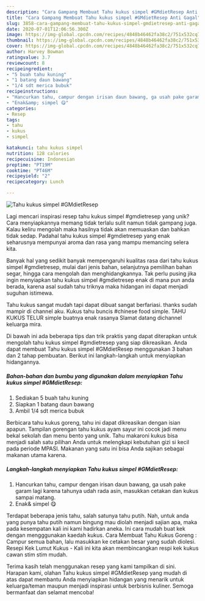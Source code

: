 ```yaml
---
description: "Cara Gampang Membuat Tahu kukus simpel #GMdietResep Anti Gagal"
title: "Cara Gampang Membuat Tahu kukus simpel #GMdietResep Anti Gagal"
slug: 3858-cara-gampang-membuat-tahu-kukus-simpel-gmdietresep-anti-gagal
date: 2020-07-01T12:06:56.300Z
image: https://img-global.cpcdn.com/recipes/4848b46462fa38c2/751x532cq70/tahu-kukus-simpel-gmdietresep-foto-resep-utama.jpg
thumbnail: https://img-global.cpcdn.com/recipes/4848b46462fa38c2/751x532cq70/tahu-kukus-simpel-gmdietresep-foto-resep-utama.jpg
cover: https://img-global.cpcdn.com/recipes/4848b46462fa38c2/751x532cq70/tahu-kukus-simpel-gmdietresep-foto-resep-utama.jpg
author: Harvey Bowman
ratingvalue: 3.7
reviewcount: 8
recipeingredient:
- "5 buah tahu kuning"
- "1 batang daun bawang"
- "1/4 sdt merica bubuk"
recipeinstructions:
- "Hancurkan tahu, campur dengan irisan daun bawang, ga usah pake garam lagi karena tahunya udah rada asin, masukkan cetakan dan kukus sampai matang."
- "Enak&amp; simpel 😋"
categories:
- Resep
tags:
- tahu
- kukus
- simpel

katakunci: tahu kukus simpel 
nutrition: 128 calories
recipecuisine: Indonesian
preptime: "PT19M"
cooktime: "PT46M"
recipeyield: "2"
recipecategory: Lunch

---
```



![Tahu kukus simpel #GMdietResep](https://img-global.cpcdn.com/recipes/4848b46462fa38c2/751x532cq70/tahu-kukus-simpel-gmdietresep-foto-resep-utama.jpg)

Lagi mencari inspirasi resep tahu kukus simpel #gmdietresep yang unik? Cara menyiapkannya memang tidak terlalu sulit namun tidak gampang juga. Kalau keliru mengolah maka hasilnya tidak akan memuaskan dan bahkan tidak sedap. Padahal tahu kukus simpel #gmdietresep yang enak seharusnya mempunyai aroma dan rasa yang mampu memancing selera kita.

Banyak hal yang sedikit banyak mempengaruhi kualitas rasa dari tahu kukus simpel #gmdietresep, mulai dari jenis bahan, selanjutnya pemilihan bahan segar, hingga cara mengolah dan menghidangkannya. Tak perlu pusing jika ingin menyiapkan tahu kukus simpel #gmdietresep enak di mana pun anda berada, karena asal sudah tahu triknya maka hidangan ini dapat menjadi suguhan istimewa.

Tahu kukus sangat mudah tapi dapat dibuat sangat berfariasi. thanks sudah mampir di channel aku. Kukus tahu buncis #chinese food simple. TAHU KUKUS TELUR simple buatnya enak rasanya Slamat datang dichannel keluarga mira.


Di bawah ini ada beberapa tips dan trik praktis yang dapat diterapkan untuk mengolah tahu kukus simpel #gmdietresep yang siap dikreasikan. Anda dapat membuat Tahu kukus simpel #GMdietResep menggunakan 3 bahan dan 2 tahap pembuatan. Berikut ini langkah-langkah untuk menyiapkan hidangannya.

<!--inarticleads1-->

##### Bahan-bahan dan bumbu yang digunakan dalam menyiapkan Tahu kukus simpel #GMdietResep:

1. Sediakan 5 buah tahu kuning
1. Siapkan 1 batang daun bawang
1. Ambil 1/4 sdt merica bubuk


Berbicara tahu kukus goreng, tahu ini dapat dikreasikan dengan isian apapun. Tampilan gorengan tahu kukus ayam sayur ini cocok jadi menu bekal sekolah dan menu bento yang unik. Tahu makaroni kukus bisa menjadi salah satu pilihan Anda untuk melengkapi kebutuhan gizi si kecil pada periode MPASI. Makanan yang satu ini bisa Anda sajikan sebagai makanan utama karena. 

<!--inarticleads2-->

##### Langkah-langkah menyiapkan Tahu kukus simpel #GMdietResep:

1. Hancurkan tahu, campur dengan irisan daun bawang, ga usah pake garam lagi karena tahunya udah rada asin, masukkan cetakan dan kukus sampai matang.
1. Enak&amp; simpel 😋


Terdapat beberapa jenis tahu, salah satunya tahu putih. Nah, untuk anda yang punya tahu putih namun bingung mau diolah menjadi sajian apa, maka pada kesempatan kali ini kami hadirkan aneka. Ini cara mudah buat kek dengan mengggunakan kaedah kukus. Cara Membuat Tahu Kukus Goreng : Campur semua bahan, lalu masukkan ke cetakan besar yang sudah diolesi. Resepi Kek Lumut Kukus - Kali ini kita akan membincangkan respi kek kukus cawan stim stim mudah. 

Terima kasih telah menggunakan resep yang kami tampilkan di sini. Harapan kami, olahan Tahu kukus simpel #GMdietResep yang mudah di atas dapat membantu Anda menyiapkan hidangan yang menarik untuk keluarga/teman maupun menjadi inspirasi untuk berbisnis kuliner. Semoga bermanfaat dan selamat mencoba!
